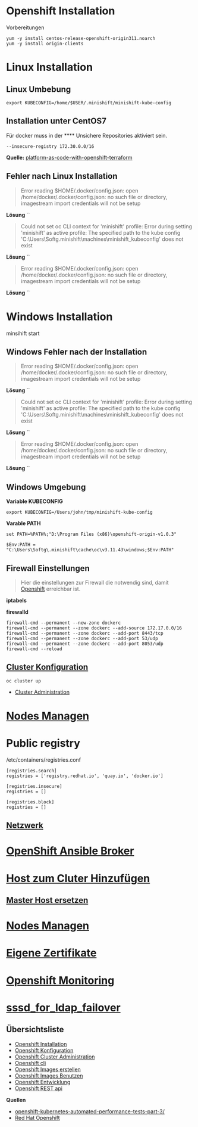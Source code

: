 # Openshift Installation

Vorbereitungen

```
yum -y install centos-release-openshift-origin311.noarch
yum -y install origin-clients
```

# Linux Installation

## Linux Umbebung

`export KUBECONFIG=/home/$USER/.minishift/minishift-kube-config`

## Installation unter CentOS7

Für docker muss in der **** Unsichere Repositories aktiviert sein.

`--insecure-registry 172.30.0.0/16`

**Quelle:** [platform-as-code-with-openshift-terraform](https://medium.com/@fabiojose/platform-as-code-with-openshift-terraform-1da6af7348ce)

## Fehler nach Linux Installation 

> Error reading $HOME/.docker/config.json: open /home/docker/.docker/config.json: no such file or directory, imagestream import credentials will not be setup

**Lösung**
`` 

> Could not set oc CLI context for 'minishift' profile: Error during setting 'minishift' as active profile: The specified path to the kube config 'C:\Users\Softg\.minishift\machines\minishift_kubeconfig' does not exist

**Lösung**
`` 

> Error reading $HOME/.docker/config.json: open /home/docker/.docker/config.json: no such file or directory, imagestream import credentials will not be setup

**Lösung**
`` 

# Windows Installation

minsihift start

## Windows Fehler nach der Installation 
> Error reading $HOME/.docker/config.json: open /home/docker/.docker/config.json: no such file or directory, imagestream import credentials will not be setup

**Lösung**
`` 

> Could not set oc CLI context for 'minishift' profile: Error during setting 'minishift' as active profile: The specified path to the kube config 'C:\Users\Softg\.minishift\machines\minishift_kubeconfig' does not exist

**Lösung**
`` 

> Error reading $HOME/.docker/config.json: open /home/docker/.docker/config.json: no such file or directory, imagestream import credentials will not be setup

**Lösung**
`` 

## Windows Umgebung 

**Variable KUBECONFIG**

`export KUBECONFIG=/Users/john/tmp/minishift-kube-config`

**Varable PATH**

`set PATH=%PATH%;"D:\Program Files (x86)\openshift-origin-v1.0.3"`

`$Env:PATH = "C:\Users\Softg\.minishift\cache\oc\v3.11.43\windows;$Env:PATH" ` 

## Firewall Einstellungen

> Hier die einstellungen zur  Firewall die notwendig sind, damit [Openshift](../openshift) erreichbar ist. 


**iptabels**


**firewalld**
```
firewall-cmd --permanent --new-zone dockerc
firewall-cmd --permanent --zone dockerc --add-source 172.17.0.0/16
firewall-cmd --permanent --zone dockerc --add-port 8443/tcp
firewall-cmd --permanent --zone dockerc --add-port 53/udp
firewall-cmd --permanent --zone dockerc --add-port 8053/udp
firewall-cmd --reload
```

## [Cluster Konfiguration](https://docs.okd.io/latest/install_config/master_node_configuration.html)

`oc cluster up`

* [Cluster Administration](https://docs.okd.io/latest/getting_started/administrators.html#getting-started-administrators)

# [Nodes Managen](https://docs.okd.io/latest/admin_guide/manage_nodes.html)

# Public registry

/etc/containers/registries.conf
```
[registries.search]
registries = ['registry.redhat.io', 'quay.io', 'docker.io']

[registries.insecure]
registries = []

[registries.block]
registries = []
```

## [Netzwerk](https://docs.okd.io/latest/admin_guide/managing_networking.html)

## 

# [OpenShift Ansible Broker](https://docs.okd.io/latest/install_config/oab_broker_configuration.html)

# [Host zum Cluter Hinzufügen](https://docs.okd.io/latest/install_config/adding_hosts_to_existing_cluster.html)
## [Master Host ersetzen](https://docs.okd.io/latest/admin_guide/assembly_replace-master-host.html)

# [Nodes Managen](https://docs.okd.io/latest/admin_guide/manage_nodes.html)

# [Eigene Zertifikate]()

# [Openshift Monitoring]() 

# [sssd_for_ldap_failover](https://docs.okd.io/latest/install_config/sssd_for_ldap_failover.html)

## Übersichtsliste

* [Openshift Installation](../openshift-installation)
* [Openshift Konfiguration](../openshift-konfiguration)
* [Openshift Cluster Administration](../openshift-cluster-administration)
* [Openshift cli](../openshift-cli)
* [Openshift Images erstellen](../openshift-erstellen-images)
* [Openshift Images Benutzen](../openshift-benutzen-images)
* [Openshift Entwicklung](../openshift-entwicklung)
* [Openshift REST api](../openshift-rest-api)

**Quellen**

* [openshift-kubernetes-automated-performance-tests-part-3/](https://developers.redhat.com/blog/2019/01/16/openshift-kubernetes-automated-performance-tests-part-3/)
* [Red Hat Openshift](https://access.redhat.com/documentation/en-us/red_hat_enterprise_linux/8-beta/html/building_running_and_managing_containers/enabling-container-settings_building-running-and-managing-containers)

